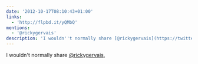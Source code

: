 ```yaml
---
date: '2012-10-17T08:10:43+01:00'
links:
  - 'http://flpbd.it/yQMbQ'
mentions:
  - '@rickygervais'
description: 'I wouldn''t normally share [@rickygervais](https://twitter.com/@rickygervais), '
---
```

I wouldn't normally share [@rickygervais](https://twitter.com/@rickygervais), 
